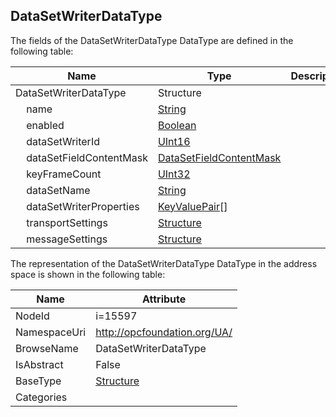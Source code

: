 <!-- datatype -->
## DataSetWriterDataType
  
<!-- end of description -->
The fields of the DataSetWriterDataType DataType are defined in the following table:  

|Name|Type|Description|
|---|---|---|
|DataSetWriterDataType|Structure||
|&nbsp;&nbsp;&nbsp;&nbsp;name|[String](../../DataTypes/String/readme.md)||
|&nbsp;&nbsp;&nbsp;&nbsp;enabled|[Boolean](../../DataTypes/Boolean/readme.md)||
|&nbsp;&nbsp;&nbsp;&nbsp;dataSetWriterId|[UInt16](../../DataTypes/UInt16/readme.md)||
|&nbsp;&nbsp;&nbsp;&nbsp;dataSetFieldContentMask|[DataSetFieldContentMask](../../DataTypes/DataSetFieldContentMask/readme.md)||
|&nbsp;&nbsp;&nbsp;&nbsp;keyFrameCount|[UInt32](../../DataTypes/UInt32/readme.md)||
|&nbsp;&nbsp;&nbsp;&nbsp;dataSetName|[String](../../DataTypes/String/readme.md)||
|&nbsp;&nbsp;&nbsp;&nbsp;dataSetWriterProperties|[KeyValuePair](../../DataTypes/KeyValuePair/readme.md)[]||
|&nbsp;&nbsp;&nbsp;&nbsp;transportSettings|[Structure](../../DataTypes/Structure/readme.md)||
|&nbsp;&nbsp;&nbsp;&nbsp;messageSettings|[Structure](../../DataTypes/Structure/readme.md)||

The representation of the DataSetWriterDataType DataType in the address space is shown in the following table:  

|Name|Attribute|
|---|---|
|NodeId|i=15597|
|NamespaceUri|http://opcfoundation.org/UA/|
|BrowseName|DataSetWriterDataType|
|IsAbstract|False|
|BaseType|[Structure](../../DataTypes/Structure/readme.md)|
|Categories||

